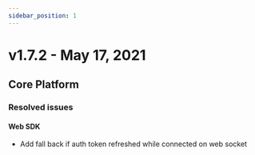 ```yaml
---
sidebar_position: 1
---
```


# v1.7.2 - May 17, 2021

## Core Platform

### Resolved issues

#### Web SDK

* Add fall back if auth token refreshed while connected on web socket
